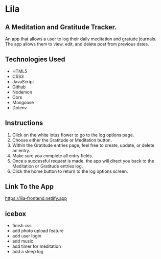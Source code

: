 # Lila

## A Meditation and Gratitude Tracker.

An app that allows a user to log their daily meditation and gratude journals. The app allows them to view, edit, and delete post from previous dates.

## Technologies Used

- HTML5
- CSS3
- JavaScript
- Github
- Nodemon
- Cors
- Mongoose
- Dotenv


## Instructions

1. Click on the white lotus flower to go to the log options page.
2. Choose either the Gratitude or Meditation button.
3. Within the Gratitude entries page, feel free to create, update, or delete an entry.
4. Make sure you complete all entry fields.
5. Once a successful request is made, the app will direct you back to the Meditation or Gratitude entries log.
6. Click the home button to return to the log options screen.


## Link To the App

https://lila-frontend.netlify.app

## icebox

- finish css
- add photo upload feature
- add user login
- add music
- add timer for meditation
- add a sleep log

